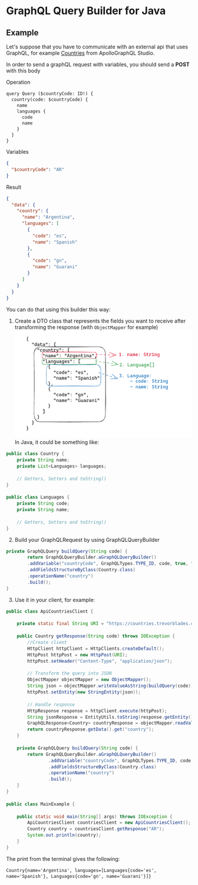 # GraphQL Query Builder for Java

## Example

Let's suppose that you have to communicate with an external api that uses GraphQL, for example [Countries](https://studio.apollographql.com/public/countries/variant/current/explorer) from ApolloGraphQL Studio.

In order to send a graphQL request with variables, you should send a **POST** with this body

Operation
```
query Query ($countryCode: ID!) {
  country(code: $countryCode) {
    name
    languages {
      code
      name
    }
  }
}
```

Variables
```json
{
  "$countryCode": "AR"
}
```

Result
```json
{
  "data": {
    "country": {
      "name": "Argentina",
      "languages": [
        {
          "code": "es",
          "name": "Spanish"
        },
        {
          "code": "gn",
          "name": "Guarani"
        }
      ]
    }
  }
}
```



You can do that using this builder this way:

1. Create a DTO class that represents the fields you want to receive after transforming the response (with `ObjectMapper` for example)
![img.png](img.png)
In Java, it could be something like:

```java
public class Country {
    private String name;
    private List<Languages> languages;
    
    // Getters, Setters and toString()
}

public class Languages {
    private String code;
    private String name;

    // Getters, Setters and toString()
}
```

2. Build your GraphQLRequest by using GraphQLQueryBuilder

```java
private GraphQLQuery buildQuery(String code) {
        return GraphQLQueryBuilder.aGraphQLQueryBuilder()
        .addVariable("countryCode", GraphQLTypes.TYPE_ID, code, true, "code")
        .addFieldsStructureByClass(Country.class)
        .operationName("country")
        .build();
}
```

3. Use it in your client, for example:

```java
public class ApiCountriesClient {

    private static final String URI = "https://countries.trevorblades.com/graphql";

    public Country getResponse(String code) throws IOException {
        //Create client
        HttpClient httpClient = HttpClients.createDefault();
        HttpPost httpPost = new HttpPost(URI);
        httpPost.setHeader("Content-Type", "application/json");

        // Transform the query into JSON
        ObjectMapper objectMapper = new ObjectMapper();
        String json = objectMapper.writeValueAsString(buildQuery(code));
        httpPost.setEntity(new StringEntity(json));

        // Handle response
        HttpResponse response = httpClient.execute(httpPost);
        String jsonResponse = EntityUtils.toString(response.getEntity());
        GraphQLResponse<Country> countryResponse = objectMapper.readValue(jsonResponse, new TypeReference<>() {});
        return countryResponse.getData().get("country");
    }

    private GraphQLQuery buildQuery(String code) {
        return GraphQLQueryBuilder.aGraphQLQueryBuilder()
                .addVariable("countryCode", GraphQLTypes.TYPE_ID, code, true, "code")
                .addFieldsStructureByClass(Country.class)
                .operationName("country")
                .build();
    }
}

public class MainExample {

    public static void main(String[] args) throws IOException {
        ApiCountriesClient countriesClient = new ApiCountriesClient();
        Country country = countriesClient.getResponse("AR");
        System.out.println(country);
    }
}
```

The print from the terminal gives the following:

```
Country{name='Argentina', languages=[Languages{code='es', name='Spanish'}, Languages{code='gn', name='Guarani'}]}
```



